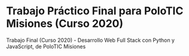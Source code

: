 # Trabajo Práctico Final para PoloTIC Misiones (Curso 2020)
Trabajo Final (Curso 2020) - Desarrollo Web Full Stack con Python y JavaScript, de PoloTIC Misiones
